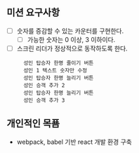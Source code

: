 ## 미션 요구사항

- [ ] 숫자를 증감할 수 있는 카운터를 구현한다.
  - [ ] 가능한 숫자는 0 이상, 3 이하이다.
- [ ] 스크린 리더가 정상적으로 동작하도록 한다.
  ```
    성인 탑승자 한명 줄이기 버튼
    성인 1 텍스트 숫자만 수정
    성인 탑승자 한명 늘리기 버튼
    성인 승객 추가 2
    성인 탑승자 한명 늘리기 버튼
    성인 승객 추가 3
  ```

## 개인적인 목푬

- webpack, babel 기반 react 개발 환경 구축
